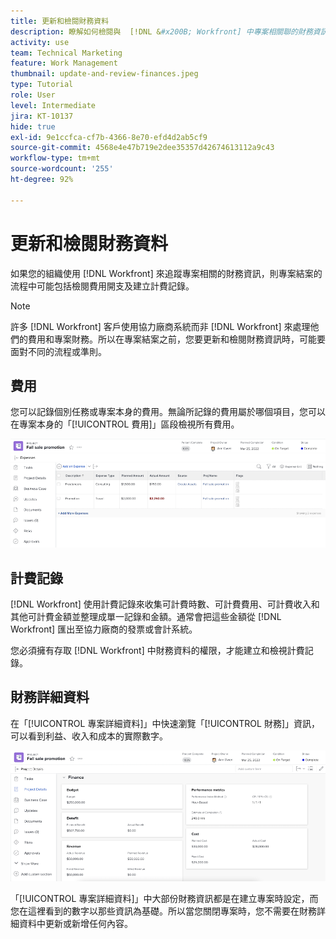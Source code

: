 ```yaml
---
title: 更新和檢閱財務資料
description: 瞭解如何檢閱與  [!DNL &#x200B; Workfront] 中專案相關聯的財務資訊。
activity: use
team: Technical Marketing
feature: Work Management
thumbnail: update-and-review-finances.jpeg
type: Tutorial
role: User
level: Intermediate
jira: KT-10137
hide: true
exl-id: 9e1ccfca-cf7b-4366-8e70-efd4d2ab5cf9
source-git-commit: 4568e4e47b719e2dee35357d42674613112a9c43
workflow-type: tm+mt
source-wordcount: '255'
ht-degree: 92%

---
```


# 更新和檢閱財務資料

如果您的組織使用 [!DNL Workfront] 來追蹤專案相關的財務資訊，則專案結案的流程中可能包括檢閱費用開支及建立計費記錄。

>[!NOTE]
>
>許多 [!DNL Workfront] 客戶使用協力廠商系統而非 [!DNL Workfront] 來處理他們的費用和專案財務。所以在專案結案之前，您要更新和檢閱財務資訊時，可能要面對不同的流程或準則。


## 費用

您可以記錄個別任務或專案本身的費用。無論所記錄的費用屬於哪個項目，您可以在專案本身的「[!UICONTROL 費用]」區段檢視所有費用。

![[!UICONTROL 費用]區段 (屬於專案)](assets/expense-section.png)

## 計費記錄

[!DNL Workfront] 使用計費記錄來收集可計費時數、可計費費用、可計費收入和其他可計費金額並整理成單一記錄和金額。通常會把這些金額從 [!DNL Workfront] 匯出至協力廠商的發票或會計系統。

您必須擁有存取 [!DNL Workfront] 中財務資料的權限，才能建立和檢視計費記錄。

## 財務詳細資料

在「[!UICONTROL 專案詳細資料]」中快速瀏覽「[!UICONTROL 財務]」資訊，可以看到利益、收入和成本的實際數字。

![專案的「[!UICONTROL 專案詳細資料]」視窗的「財務」區段](assets/finance-section-project-details.png)

「[!UICONTROL 專案詳細資料]」中大部份財務資訊都是在建立專案時設定，而您在這裡看到的數字以那些資訊為基礎。所以當您關閉專案時，您不需要在財務詳細資料中更新或新增任何內容。

<!--
learn more urls
Create billing records
Manage project expenses
Project finances
-->
